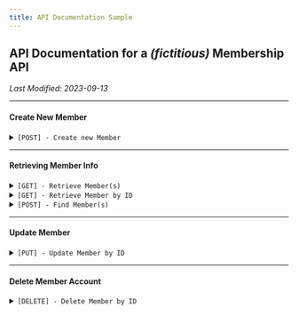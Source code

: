 ```yaml
---
title: API Documentation Sample
---
```


## API Documentation for a _(fictitious)_ Membership API

_Last Modified: 2023-09-13_

---

#### Create New Member

<details markdown="1"><summary markdown="span"><code>[POST] - Create new Member</code></summary>

`API endpoint: <base-url>/`

##### Headers

> | name    | type     | data type | description                                                         |
> | ------- | -------- | --------- | ------------------------------------------------------------------- |
> | `token` | required | string    | Bearer token required to use API calls that modify member database. |

##### Query Parameters

> `None`

##### Request Body

> | name    | type     | data type | description            |
> | ------- | -------- | --------- | ---------------------- |
> | `name`  | required | string    | Name of the Member     |
> | `email` | required | string    | Member's email address |
> | `age`   | required | number    | Age of the member      |

##### Responses

> | http code | content-type       | response                                                |
> | --------- | ------------------ | ------------------------------------------------------- |
> | `201`     | `application/json` | `{"message":"Member created successfully","id":<uuid>}` |
> | `400`     | `application/json` | `{"code":"400","message":"Bad Request"}`                |
> | `403`     | `application/json` | `{"code":"403","message":"Forbidden"}`                  |

##### Example cURL

> ```javascript
>  curl -X POST -H "Content-Type: application/json" -H --data input.json "Authorization: Bearer {token}" http://localhost:8080/
> ```

</details>

---

#### Retrieving Member Info

<details markdown="1"><summary markdown="span"><code>[GET] - Retrieve Member(s)</code></summary>

`API endpoint: <base-url>/members`

##### Parameters

> `None`

##### Responses

> | http code | content-type       | response      |
> | --------- | ------------------ | ------------- |
> | `200`     | `application/json` | `JSON Object` |

##### Example cURL

> ```javascript
>  curl -X GET -H "Content-Type: application/json" http://localhost:8080/
> ```

##### Sample response

> ```javascript
> {
>   members: [
>        {
>            id: <unique uuid>
>            name: <string>
>            age: <number>
>            email: <string>
>        }
>    ]
> }
> ```

</details>

<details markdown="1"><summary markdown="span"><code>[GET] - Retrieve Member by ID</code></summary>

`API endpoint: <base-url>/{id}`

##### Headers

> `N/A`

##### Query Parameters

> | name | type     | data type     | description                  |
> | ---- | -------- | ------------- | ---------------------------- |
> | `id` | required | number (uuid) | The member unique identifier |

##### Responses

> | http code | content-type       | response      |
> | --------- | ------------------ | ------------- |
> | `200`     | `application/json` | `JSON Object` |

##### Example cURL

> ```javascript
>  curl -X GET -H "Content-Type: application/json" http://localhost:8080/{id}
> ```

##### Sample response

> ```javascript
> {
>   id: {id}
>   name: <string>
>   age: <number>
>   email: <string>
> }
> ```

</details>

<details markdown="1"><summary markdown="span"><code>[POST] - Find Member(s)</code></summary>

`API endpoint: <base-url>/{id}`

##### Headers

> `N/A`

##### Query Parameters

> `One parameter required`

> | name    | type     | data type     | description                  |
> | ------- | -------- | ------------- | ---------------------------- |
> | `id`    | optional | number (uuid) | The member unique identifier |
> | `name`  | optional | string        | The member's name            |
> | `email` | optional | string        | The member's email address   |

##### Responses

> | http code | content-type       | response                                 |
> | --------- | ------------------ | ---------------------------------------- |
> | `200`     | `application/json` | `JSON Object`                            |
> | `400`     | `application/json` | `{"code":"400","message":"Bad Request"}` |

##### Example cURL

> ```javascript
>  curl -X POST -H "Content-Type: application/json" --data @input.json http://localhost:8080/
> ```

##### Sample response

> ```javascript
> {
>   members: [
>        {
>            id: <unique uuid>
>            name: <string>
>            age: <number>
>            email: <string>
>        },
>        {
>            id: <unique uuid>
>            name: <string>
>            age: <number>
>            email: <string>
>        }
>    ]
> }
> ```

</details>

---

#### Update Member

<details markdown="1"><summary markdown="span"><code>[PUT] - Update Member by ID</code></summary>

`API endpoint: <base-url>/{id}`

##### Headers

> | name    | type     | data type | description                                                         |
> | ------- | -------- | --------- | ------------------------------------------------------------------- |
> | `token` | required | string    | Bearer token required to use API calls that modify member database. |

##### Query Parameters

> | name | type     | data type     | description                  |
> | ---- | -------- | ------------- | ---------------------------- |
> | `id` | required | number (uuid) | The member unique identifier |

##### Responses

> | http code | content-type       | response                                                        |
> | --------- | ------------------ | --------------------------------------------------------------- |
> | `200`     | `application/json` | `{"code":"200","message":"Member: {id} updated successfully."}` |
> | `400`     | `application/json` | `{"code":"400","message":"Bad Request"}`                        |
> | `403`     | `application/json` | `{"code":"403","message":"Forbidden"}`                          |

##### Example cURL

> ```javascript
>  curl -X PUT -H "Content-Type: application/json" -H "Authorization: Bearer {token}" --data @input.json http://localhost:8080/{id}
> ```

##### Sample response

> ```javascript
> {
>   members: [
>        {
>            id: <unique uuid>
>            name: <string>
>            age: <number>
>            email: <string>
>        },
>        {
>            id: <unique uuid>
>            name: <string>
>            age: <number>
>            email: <string>
>        }
>    ]
> }
> ```

</details>

---

#### Delete Member Account

<details markdown="1"><summary markdown="span"><code>[DELETE] - Delete Member by ID</code></summary>

`API endpoint: <base-url>/{id}`

##### Headers

> | name    | type     | data type | description                                                         |
> | ------- | -------- | --------- | ------------------------------------------------------------------- |
> | `token` | required | string    | Bearer token required to use API calls that modify member database. |

##### Query Parameters

> | name | type     | data type     | description                  |
> | ---- | -------- | ------------- | ---------------------------- |
> | `id` | required | number (uuid) | The member unique identifier |

##### Responses

> | http code | content-type       | response                                                         |
> | --------- | ------------------ | ---------------------------------------------------------------- |
> | `200`     | `application/json` | `{"code":"200","message":"Successfully deleted memberID: {id}"}` |
> | `400`     | `application/json` | `{"code":"400","message":"Bad Request"}`                         |
> | `403`     | `application/json` | `{"code":"403","message":"Forbidden"}`                           |

##### Example cURL

> ```javascript
>  curl -X DELETE -H "Content-Type: application/json" -H "Authorization: Bearer {token}" --data @input.json http://localhost:8080/{id}
> ```

</details>
